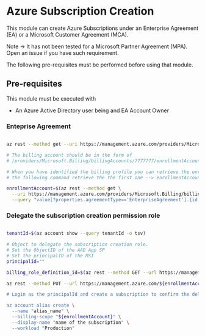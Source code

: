# Azure Subscription Creation

This module can create Azure Subscriptions under an Enterprise Agreement (EA) or a Microsoft Customer Agreement (MCA).

Note -> It has not been tested for a Microsoft Partner Agreement (MPA). Open an issue if you have such requirement.

The following pre-requisites must be performed before using that module.

## Pre-requisites

This module must be executed with
- An Azure Active Directory user being and EA Account Owner

### Enteprise Agreement

```bash

az rest --method get --uri https://management.azure.com/providers/Microsoft.Billing/billingaccounts/?api-version=2020-05-01

# The billing account should be in the form of
# /providers/Microsoft.Billing/billingAccounts/7777777/enrollmentAccounts/666666

# When you have identified the billing profile you can retrieve the enrollment account under the billing profile
# the following command retrieve the the first one --> enrollmentAccounts[0]

enrollmentAccount=$(az rest --method get \
  --uri https://management.azure.com/providers/Microsoft.Billing/billingaccounts?api-version=2020-05-01 \
  --query "value[?properties.agreementType=='EnterpriseAgreement'].{id:properties.enrollmentAccounts[0].id}" -o tsv)

```


### Delegate the subscription creation permission role


``` bash

tenantId=$(az account show --query tenantId -o tsv)

# Object to delegate the subscription creation role.
# Set the ObjectID of the AAD App SP
# Set the principalID of the MSI
principalId=""

billing_role_definition_id=$(az rest --method GET --url https://management.azure.com${enrollmentAccount}/billingRoleDefinitions?api-version=2019-10-01-preview --query "value[?properties.roleName=='Enrollment account subscription creator'].{id:id}" -o tsv)

az rest --method PUT --url https://management.azure.com/${enrollmentAccount}/billingRoleAssignments/0525cbc2-c84e-4279-b639-adab918a96b8?api-version=2019-10-01-preview --body "{\"properties\": {\"principalId\": \"${principalId}\",\"principalTenantId\": \"${tenantId}\",\"roleDefinitionId\": \"${enrollmentAccount}/billingRoleDefinitions/${billing_role_definition_id}\"}}

# Login as the principalId and create a subscription to confirm the delegation of permission is effective.

az account alias create \
  --name "alias_name" \
  --billing-scope "${enrollmentAccount}" \
  --display-name "name of the subscription" \
  --workload "Production"

```
